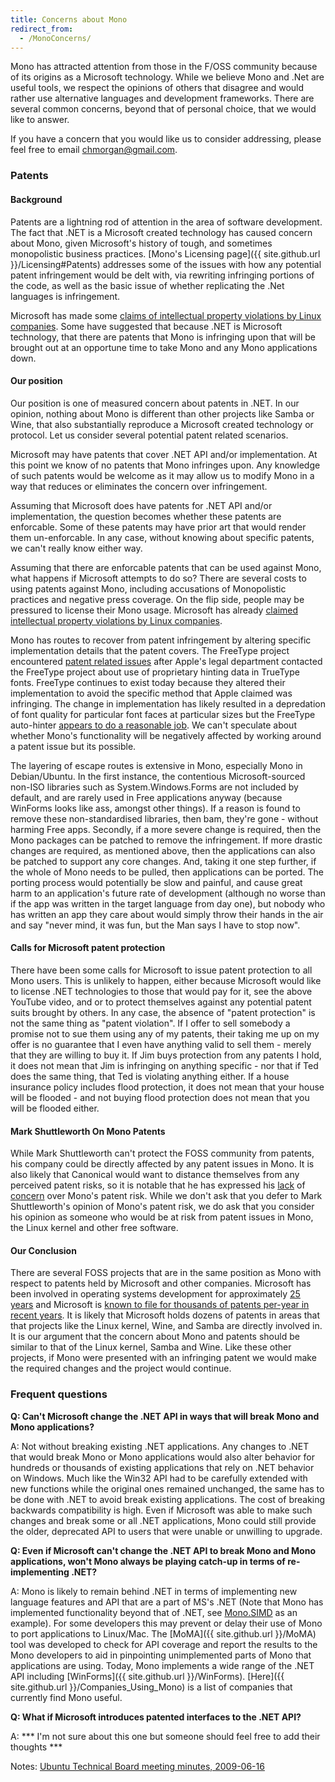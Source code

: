 ```yaml
---
title: Concerns about Mono
redirect_from:
  - /MonoConcerns/
---
```


Mono has attracted attention from those in the F/OSS community because of its origins as a Microsoft technology. While we believe Mono and .Net are useful tools, we respect the opinions of others that disagree and would rather use alternative languages and development frameworks. There are several common concerns, beyond that of personal choice, that we would like to answer.

If you have a concern that you would like us to consider addressing, please feel free to email chmorgan@gmail.com.

### Patents

#### Background

Patents are a lightning rod of attention in the area of software development. The fact that .NET is a Microsoft created technology has caused concern about Mono, given Microsoft's history of tough, and sometimes monopolistic business practices. [Mono's Licensing page]({{ site.github.url }}/Licensing#Patents) addresses some of the issues with how any potential patent infringement would be delt with, via rewriting infringing portions of the code, as well as the basic issue of whether replicating the .Net languages is infringement.

Microsoft has made some [claims of intellectual property violations by Linux companies](http://www.youtube.com/watch?v=5B0GTYfPoMo). Some have suggested that because .NET is Microsoft technology, that there are patents that Mono is infringing upon that will be brought out at an opportune time to take Mono and any Mono applications down.

#### Our position

Our position is one of measured concern about patents in .NET. In our opinion, nothing about Mono is different than other projects like Samba or Wine, that also substantially reproduce a Microsoft created technology or protocol. Let us consider several potential patent related scenarios.

Microsoft may have patents that cover .NET API and/or implementation. At this point we know of no patents that Mono infringes upon. Any knowledge of such patents would be welcome as it may allow us to modify Mono in a way that reduces or eliminates the concern over infringement.

Assuming that Microsoft does have patents for .NET API and/or implementation, the question becomes whether these patents are enforcable. Some of these patents may have prior art that would render them un-enforcable. In any case, without knowing about specific patents, we can't really know either way.

Assuming that there are enforcable patents that can be used against Mono, what happens if Microsoft attempts to do so? There are several costs to using patents against Mono, including accusations of Monopolistic practices and negative press coverage. On the flip side, people may be pressured to license their Mono usage. Microsoft has already [claimed intellectual property violations by Linux companies](http://www.youtube.com/watch?v=5B0GTYfPoMo).

Mono has routes to recover from patent infringement by altering specific implementation details that the patent covers. The FreeType project encountered [patent related issues](http://freetype.sourceforge.net/patents.html) after Apple's legal department contacted the FreeType project about use of proprietary hinting data in TrueType fonts. FreeType continues to exist today because they altered their implementation to avoid the specific method that Apple claimed was infringing. The change in implementation has likely resulted in a depredation of font quality for particular font faces at particular sizes but the FreeType auto-hinter [appears to do a reasonable job](http://freetype.sourceforge.net/autohinting/hinter.html#screenshots). We can't speculate about whether Mono's functionality will be negatively affected by working around a patent issue but its possible.

The layering of escape routes is extensive in Mono, especially Mono in Debian/Ubuntu. In the first instance, the contentious Microsoft-sourced non-ISO libraries such as System.Windows.Forms are not included by default, and are rarely used in Free applications anyway (because WinForms looks like ass, amongst other things). If a reason is found to remove these non-standardised libraries, then bam, they're gone - without harming Free apps. Secondly, if a more severe change is required, then the Mono packages can be patched to remove the infringement. If more drastic changes are required, as mentioned above, then the applications can also be patched to support any core changes. And, taking it one step further, if the whole of Mono needs to be pulled, then applications can be ported. The porting process would potentially be slow and painful, and cause great harm to an application's future rate of development (although no worse than if the app was written in the target language from day one), but nobody who has written an app they care about would simply throw their hands in the air and say "never mind, it was fun, but the Man says I have to stop now".

#### Calls for Microsoft patent protection

There have been some calls for Microsoft to issue patent protection to all Mono users. This is unlikely to happen, either because Microsoft would like to license .NET technologies to those that would pay for it, see the above YouTube video, and or to protect themselves against any potential patent suits brought by others. In any case, the absence of "patent protection" is not the same thing as "patent violation". If I offer to sell somebody a promise not to sue them using any of my patents, their taking me up on my offer is no guarantee that I even have anything valid to sell them - merely that they are willing to buy it. If Jim buys protection from any patents I hold, it does not mean that Jim is infringing on anything specific - nor that if Ted does the same thing, that Ted is violating anything either. If a house insurance policy includes flood protection, it does not mean that your house will be flooded - and not buying flood protection does not mean that you will be flooded either.

#### Mark Shuttleworth On Mono Patents

While Mark Shuttleworth can't protect the FOSS community from patents, his company could be directly affected by any patent issues in Mono. It is also likely that Canonical would want to distance themselves from any perceived patent risks, so it is notable that he has expressed his [lack](http://boycottnovell.com/2008/02/22/mark-shuttleworth-on-patents/) of [concern](http://d0od.blogspot.com/2009/04/mark-shuttleworth-qa-part1-gnome-3-new.html) over Mono's patent risk. While we don't ask that you defer to Mark Shuttleworth's opinion of Mono's patent risk, we do ask that you consider his opinion as someone who would be at risk from patent issues in Mono, the Linux kernel and other free software.

#### Our Conclusion

There are several FOSS projects that are in the same position as Mono with respect to patents held by Microsoft and other companies. Microsoft has been involved in operating systems development for approximately [25 years](http://en.wikipedia.org/wiki/Windows#Early_versions) and Microsoft is [known to file for thousands of patents per-year in recent years](http://www.itjungle.com/two/two011608-story02.html). It is likely that Microsoft holds dozens of patents in areas that that projects like the Linux kernel, Wine, and Samba are directly involved in. It is our argument that the concern about Mono and patents should be similar to that of the Linux kernel, Samba and Wine. Like these other projects, if Mono were presented with an infringing patent we would make the required changes and the project would continue.

### Frequent questions

**Q: Can't Microsoft change the .NET API in ways that will break Mono and Mono applications?**

A: Not without breaking existing .NET applications. Any changes to .NET that would break Mono or Mono applications would also alter behavior for hundreds or thousands of existing applications that rely on .NET behavior on Windows. Much like the Win32 API had to be carefully extended with new functions while the original ones remained unchanged, the same has to be done with .NET to avoid break existing applications. The cost of breaking backwards compatibility is high. Even if Microsoft was able to make such changes and break some or all .NET applications, Mono could still provide the older, deprecated API to users that were unable or unwilling to upgrade.

**Q: Even if Microsoft can't change the .NET API to break Mono and Mono applications, won't Mono always be playing catch-up in terms of re-implementing .NET?**

A: Mono is likely to remain behind .NET in terms of implementing new language features and API that are a part of MS's .NET (Note that Mono has implemented functionality beyond that of .NET, see [Mono.SIMD](http://tirania.org/blog/archive/2008/Nov-03.html) as an example). For some developers this may prevent or delay their use of Mono to port applications to Linux/Mac. The [MoMA]({{ site.github.url }}/MoMA) tool was developed to check for API coverage and report the results to the Mono developers to aid in pinpointing unimplemented parts of Mono that applications are using. Today, Mono implements a wide range of the .NET API including [WinForms]({{ site.github.url }}/WinForms). [Here]({{ site.github.url }}/Companies_Using_Mono) is a list of companies that currently find Mono useful.

**Q: What if Microsoft introduces patented interfaces to the .NET API?**

A: \*\*\* I'm not sure about this one but someone should feel free to add their thoughts \*\*\*

Notes: [Ubuntu Technical Board meeting minutes, 2009-06-16](https://lists.ubuntu.com/archives/ubuntu-devel/2009-June/028347.html)

